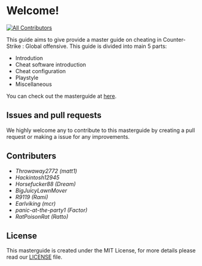 # Welcome!

[![All Contributors](https://img.shields.io/badge/all_contributors-4-orange.svg?style=flat-square)](./#contributors-)

This guide aims to give provide a master guide on cheating in Counter-Strike : Global offensive. This guide is divided into main 5 parts:

* Introdution
* Cheat software introduction
* Cheat configuration
* Playstyle
* Miscellaneous

You can check out the masterguide at [here](https://matt12945.gitbook.io/csgo-subreddit/).

## Issues and pull requests

We highly welcome any to contribute to this masterguide by creating a pull request or making a issue for any improvements.

## Contributers

* _Throwaway2772 \(matt1\)_
* _Hackintosh12945_
* _Horsefucker88 \(Dream\)_
* _BigJuicyLawnMover_
* _R9119 \(Rami\)_
* _Earlviking \(mcr\)_
* _panic-at-the-party1 \(Factor\)_
* _RatPoisonRat \(Ratto\)_

## License

This masterguide is created under the MIT License, for more details please read our [LICENSE](https://github.com/csgohacks/master-guide/blob/master/LICENSE) file.

